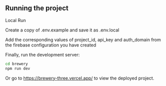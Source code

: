 ## Running the project

Local Run

Create a copy of .env.example and save it as .env.local

Add the corresponding values of project_id, api_key and auth_domain from the firebase configuration you have created

Finally, run the development server:

```bash
cd brewery
npm run dev
```

Or go to https://brewery-three.vercel.app/ to view the deployed project.
